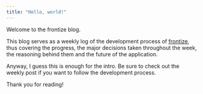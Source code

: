 ```yaml
---
title: "Hello, world!"
---
```


Welcome to the frontize blog.

This blog serves as a weekly log of the development process of [frontize](https://www.github.com/AvKat/frontize.git), thus covering the progress, the major decisions taken throughout the week, the reasoning behind them and the future of the application.

Anyway, I guess this is enough for the intro. Be sure to check out the weekly post if you want to follow the development process.

Thank you for reading!
